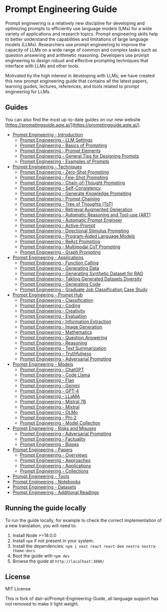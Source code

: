 # Prompt Engineering Guide

Prompt engineering is a relatively new discipline for developing and optimizing prompts to efficiently use language models (LMs) for a wide variety of applications and research topics. Prompt engineering skills help to better understand the capabilities and limitations of large language models (LLMs). Researchers use prompt engineering to improve the capacity of LLMs on a wide range of common and complex tasks such as question answering and arithmetic reasoning. Developers use prompt engineering to design robust and effective prompting techniques that interface with LLMs and other tools.

Motivated by the high interest in developing with LLMs, we have created this new prompt engineering guide that contains all the latest papers, learning guides, lectures, references, and tools related to prompt engineering for LLMs.



## Guides
You can also find the most up-to-date guides on our new website [https://promptingguide.agie.ai/](https://promptingguide.agie.ai/).

- [Prompt Engineering - Introduction](https://promptingguide.agie.ai/introduction)
  - [Prompt Engineering - LLM Settings](https://promptingguide.agie.ai/introduction/settings)
  - [Prompt Engineering - Basics of Prompting](https://promptingguide.agie.ai/introduction/basics)
  - [Prompt Engineering - Prompt Elements](https://promptingguide.agie.ai/introduction/elements)
  - [Prompt Engineering - General Tips for Designing Prompts](https://promptingguide.agie.ai/introduction/tips)
  - [Prompt Engineering - Examples of Prompts](https://promptingguide.agie.ai/introduction/examples)
- [Prompt Engineering - Techniques](https://promptingguide.agie.ai/techniques)
  - [Prompt Engineering - Zero-Shot Prompting](https://promptingguide.agie.ai/techniques/zeroshot)
  - [Prompt Engineering - Few-Shot Prompting](https://promptingguide.agie.ai/techniques/fewshot)
  - [Prompt Engineering - Chain-of-Thought Prompting](https://promptingguide.agie.ai/techniques/cot)
  - [Prompt Engineering - Self-Consistency](https://promptingguide.agie.ai/techniques/consistency)
  - [Prompt Engineering - Generate Knowledge Prompting](https://promptingguide.agie.ai/techniques/knowledge)
  - [Prompt Engineering - Prompt Chaining](https://promptingguide.agie.ai/techniques/prompt_chaining)
  - [Prompt Engineering - Tree of Thoughts (ToT)](https://promptingguide.agie.ai/techniques/tot)
  - [Prompt Engineering - Retrieval Augmented Generation](https://promptingguide.agie.ai/techniques/rag)
  - [Prompt Engineering - Automatic Reasoning and Tool-use (ART)](https://promptingguide.agie.ai/techniques/art)
  - [Prompt Engineering - Automatic Prompt Engineer](https://promptingguide.agie.ai/techniques/ape)
  - [Prompt Engineering - Active-Prompt](https://promptingguide.agie.ai/techniques/activeprompt)
  - [Prompt Engineering - Directional Stimulus Prompting](https://promptingguide.agie.ai/techniques/dsp)
  - [Prompt Engineering - Program-Aided Language Models](https://promptingguide.agie.ai/techniques/pal)
  - [Prompt Engineering - ReAct Prompting](https://promptingguide.agie.ai/techniques/react)
  - [Prompt Engineering - Multimodal CoT Prompting](https://promptingguide.agie.ai/techniques/multimodalcot)
  - [Prompt Engineering - Graph Prompting](https://promptingguide.agie.ai/techniques/graph)
- [Prompt Engineering - Applications](https://promptingguide.agie.ai/applications)
  - [Prompt Engineering - Function Calling](https://promptingguide.agie.ai/applications/function_calling)
  - [Prompt Engineering - Generating Data](https://promptingguide.agie.ai/applications/generating)
  - [Prompt Engineering - Generating Synthetic Dataset for RAG](https://promptingguide.agie.ai/applications/synthetic_rag)
  - [Prompt Engineering - Takling Generated Datasets Diversity](https://promptingguide.agie.ai/applications/generating_textbooks)
  - [Prompt Engineering - Generating Code](https://promptingguide.agie.ai/applications/coding)
  - [Prompt Engineering - Graduate Job Classification Case Study](https://promptingguide.agie.ai/applications/workplace_casestudy)
- [Prompt Engineering - Prompt Hub](https://promptingguide.agie.ai/prompts)
  - [Prompt Engineering - Classification](https://promptingguide.agie.ai/prompts/classification)
  - [Prompt Engineering - Coding](https://promptingguide.agie.ai/prompts/coding)
  - [Prompt Engineering - Creativity](https://promptingguide.agie.ai/prompts/creativity)
  - [Prompt Engineering - Evaluation](https://promptingguide.agie.ai/prompts/evaluation)
  - [Prompt Engineering - Information Extraction](https://promptingguide.agie.ai/prompts/information-extraction)
  - [Prompt Engineering - Image Generation](https://promptingguide.agie.ai/prompts/image-generation)
  - [Prompt Engineering - Mathematics](https://promptingguide.agie.ai/prompts/mathematics)
  - [Prompt Engineering - Question Answering](https://promptingguide.agie.ai/prompts/question-answering)
  - [Prompt Engineering - Reasoning](https://promptingguide.agie.ai/prompts/reasoning)
  - [Prompt Engineering - Text Summarization](https://promptingguide.agie.ai/prompts/text-summarization)
  - [Prompt Engineering - Truthfulness](https://promptingguide.agie.ai/prompts/truthfulness)
  - [Prompt Engineering - Adversarial Prompting](https://promptingguide.agie.ai/prompts/adversarial-prompting)
- [Prompt Engineering - Models](https://promptingguide.agie.ai/models)
  - [Prompt Engineering - ChatGPT](https://promptingguide.agie.ai/models/chatgpt)
  - [Prompt Engineering - Code Llama](https://promptingguide.agie.ai/models/code-llama)
  - [Prompt Engineering - Flan](https://promptingguide.agie.ai/models/flan)
  - [Prompt Engineering - Gemini](https://promptingguide.agie.ai/models/gemini)
  - [Prompt Engineering - GPT-4](https://promptingguide.agie.ai/models/gpt-4)
  - [Prompt Engineering - LLaMA](https://promptingguide.agie.ai/models/llama)
  - [Prompt Engineering - Mistral 7B](https://promptingguide.agie.ai/models/mistral-7b)
  - [Prompt Engineering - Mixtral](https://promptingguide.agie.ai/models/mixtral)
  - [Prompt Engineering - OLMo](https://promptingguide.agie.ai/models/olmo)
  - [Prompt Engineering - Phi-2](https://promptingguide.agie.ai/models/phi-2)
  - [Prompt Engineering - Model Collection](https://promptingguide.agie.ai/models/collection)
- [Prompt Engineering - Risks and Misuses](https://promptingguide.agie.ai/risks)
  - [Prompt Engineering - Adversarial Prompting](https://promptingguide.agie.ai/risks/adversarial)
  - [Prompt Engineering - Factuality](https://promptingguide.agie.ai/risks/factuality)
  - [Prompt Engineering - Biases](https://promptingguide.agie.ai/risks/biases)
- [Prompt Engineering - Papers](https://promptingguide.agie.ai/papers)
  - [Prompt Engineering - Overviews](https://promptingguide.agie.ai/papers#overviews)
  - [Prompt Engineering - Approaches](https://promptingguide.agie.ai/papers#approaches)
  - [Prompt Engineering - Applications](https://promptingguide.agie.ai/papers#applications)
  - [Prompt Engineering - Collections](https://promptingguide.agie.ai/papers#collections)
- [Prompt Engineering - Tools](https://promptingguide.agie.ai/tools)
- [Prompt Engineering - Notebooks](https://promptingguide.agie.ai/notebooks)
- [Prompt Engineering - Datasets](https://promptingguide.agie.ai/datasets)
- [Prompt Engineering - Additional Readings](https://promptingguide.agie.ai/readings)



## Running the guide locally

To run the guide locally, for example to check the correct implementation of a new translation, you will need to:

1. Install Node >=18.0.0
1. Install `npm` if not present in your system. 
1. Install the dependencies: `npm i next react react-dom nextra nextra-theme-docs`
1. Boot the guide with `npm dev`
2. Browse the guide at `http://localhost:3000/`



## License

MIT License

This is fork of dair-ai/Prompt-Engineering-Guide, all language support has not removed to make it light weight.

